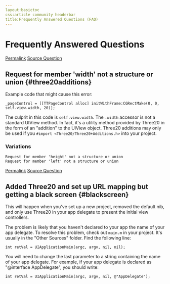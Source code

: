 ```yaml
---
layout:basictoc
css:article community headerbar
title:Frequently Answered Questions (FAQ)
---
```


<div id="content">

<div class="fixed-width" markdown="1">

Frequently Answered Questions
=============================

<div class="authors">
  <a class="author" href="#three20additions">Permalink</a>
  <a class="author" href="https://groups.google.com/d/msg/three20/rbMr-NywpPU/ISKCzxsfwS8J">Source Question</a>
</div>

Request for member 'width' not a structure or union {#three20additions}
---------------------------------------------------

Example code that might cause this error:

    _pageControl = [[TTPageControl alloc] initWithFrame:CGRectMake(0, 0, self.view.width, 20)];

The culprit in this code is `self.view.width`. The `.width` accessor is not a standard UIView
method. In fact, it's a utility method provided by Three20 in the form of an "addition" to the
UIView object. Three20 additions may only be used if you
`#import <Three20/Three20+Additions.h>` into your project.

### Variations

    Request for member 'height' not a structure or union
    Request for member 'left' not a structure or union

<div class="authors">
  <a class="author" href="#three20setup">Permalink</a>
  <a class="author" href="http://groups.google.com/group/three20/browse_thread/thread/0243e2dcd848c129">Source Question</a>
</div>

Added Three20 and set up URL mapping but getting a black screen {#blackscreen}
--------------------------------------------------------

This will happen when you've set up a new project, removed the default nib, and
only use Three20 in your app delegate to present the initial view controllers.

The problem is likely that you haven't declared to your app the name of your
app delegate. To resolve this problem, check out `main.m` in your project.
It's usually in the "Other Sources" folder. Find the following line:

    int retVal = UIApplicationMain(argc, argv, nil, nil);

You will need to change the last parameter to a string containing the name of
your app delegate. For example, if your app delegate is declared as "@interface
AppDelegate", you should write:

    int retVal = UIApplicationMain(argc, argv, nil, @"AppDelegate");

</div> <!-- .fixed-width -->

</div> <!-- #content -->
